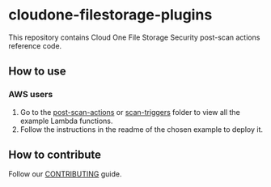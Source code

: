 # cloudone-filestorage-plugins

This repository contains Cloud One File Storage Security post-scan actions reference code.

## How to use

### AWS users

1. Go to the [post-scan-actions](post-scan-actions/) or [scan-triggers](scan-triggers/) folder to view all the example Lambda functions.
2. Follow the instructions in the readme of the chosen example to deploy it.

## How to contribute

Follow our [CONTRIBUTING](.github/CONTRIBUTING.md) guide.
